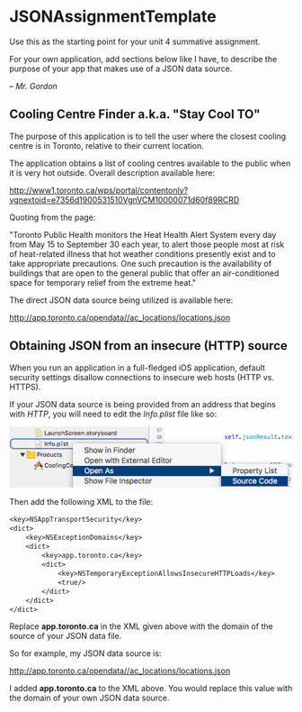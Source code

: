 # JSONAssignmentTemplate

Use this as the starting point for your unit 4 summative assignment.

For your own application, add sections below like I have, to describe the purpose of your app that makes use of a JSON data source.

*– Mr. Gordon*

## Cooling Centre Finder a.k.a. "Stay Cool TO"

The purpose of this application is to tell the user where the closest cooling centre is in Toronto, relative to their current location.

The application obtains a list of cooling centres available to the public when it is very hot outside. Overall description available here:

http://www1.toronto.ca/wps/portal/contentonly?vgnextoid=e7356d1900531510VgnVCM10000071d60f89RCRD

Quoting from the page:

"Toronto Public Health monitors the Heat Health Alert System every day from May 15 to September 30 each year, to alert those people most at risk of heat-related illness that hot weather conditions presently exist and to take appropriate precautions. One such precaution is the availability of buildings that are open to the general public that offer an air-conditioned space for temporary relief from the extreme heat."

The direct JSON data source being utilized is available here:

http://app.toronto.ca/opendata//ac_locations/locations.json

## Obtaining JSON from an insecure (HTTP) source

When you run an application in a full-fledged iOS application, default security settings disallow connections to insecure web hosts (HTTP vs. HTTPS).

If your JSON data source is being provided from an address that begins with *HTTP*, you will need to edit the *Info.plist* file like so:

![Edit info.plist as source code](/edit-info-plist.png)

Then add the following XML to the file:

	<key>NSAppTransportSecurity</key>
	<dict>
		<key>NSExceptionDomains</key>
		<dict>
			<key>app.toronto.ca</key>
			<dict>
				<key>NSTemporaryExceptionAllowsInsecureHTTPLoads</key>
				<true/>
			</dict>
		</dict>
	</dict>
	
Replace **app.toronto.ca** in the XML given above with the domain of the source of your JSON data file.

So for example, my JSON data source is:

http://app.toronto.ca/opendata//ac_locations/locations.json

I added **app.toronto.ca** to the XML above. You would replace this value with the domain of your own JSON data source.
